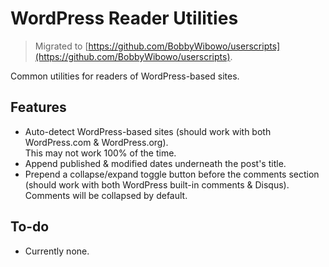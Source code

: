 # WordPress Reader Utilities

> Migrated to [https://github.com/BobbyWibowo/userscripts](https://github.com/BobbyWibowo/userscripts).

Common utilities for readers of WordPress-based sites.

## Features

* Auto-detect WordPress-based sites (should work with both WordPress.com & WordPress.org).  
This may not work 100% of the time.
* Append published & modified dates underneath the post's title.
* Prepend a collapse/expand toggle button before the comments section (should work with both WordPress built-in comments & Disqus).  
Comments will be collapsed by default.

## To-do

* Currently none.
